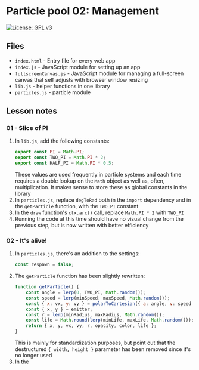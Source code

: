 # Particle pool 02: Management

[![License: GPL v3](https://img.shields.io/badge/License-GPLv3-blue.svg)](https://www.gnu.org/licenses/gpl-3.0)

## Files

* <code>index.html</code> - Entry file for every web app
* <code>index.js</code> - JavaScript module for setting up an app
* <code>fullscreenCanvas.js</code> - JavaScript module for managing a full-screen canvas that self adjusts with browser window resizing
* <code>lib.js</code> - helper functions in one library
* <code>particles.js</code> - particle module

## Lesson notes

### 01 - Slice of PI

1. In <code>lib.js</code>, add the following constants:
    ```js
    export const PI = Math.PI;
    export const TWO_PI = Math.PI * 2;
    export const HALF_PI = Math.PI * 0.5;
    ```
    These values are used frequently in particle systems and each time requires a double lookup on the <code>Math</code> object as well as, often, multiplication. It makes sense to store these as global constants in the library
2. In <code>particles.js</code>, replace <code>degToRad</code> both in the <code>import</code> dependency and in the <code>getParticle</code> function, with the <code>TWO_PI</code> constant
3. In the <code>draw</code> function's <code>ctx.arc()</code> call, replace <code>Math.PI * 2</code> with <code>TWO_PI</code>
4. Running the code at this time should have no visual change from the previous step, but is now written with better efficiency

### 02 - It's alive!

1. In <code>particles.js</code>, there's an addition to the settings:
    ```js
    const respawn = false;
    ```
2. The <code>getParticle</code> function has been slightly rewritten:
    ```js
    function getParticle() {
        const angle = lerp(0, TWO_PI, Math.random());
        const speed = lerp(minSpeed, maxSpeed, Math.random());
        const { x: vx, y: vy } = polarToCartesian({ a: angle, v: speed });
        const { x, y } = emitter;
        const r = lerp(minRadius, maxRadius, Math.random());
        const life = Math.round(lerp(minLife, maxLife, Math.random()));
        return { x, y, vx, vy, r, opacity, color, life };
    }
    ```
    This is mainly for standardization purposes, but point out that the destructured <code>{ width, height }</code> parameter has been removed since it's no longer used
3. In the <code>